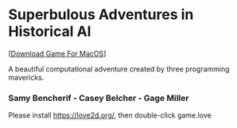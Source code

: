 # Superbulous Adventures in Historical AI

[[Download Game For MacOS](https://github.com/SamyBencherif/csc333-history-of-ai-hosted/releases/download/0.0.1/history-of-ai-macOS.zip)]

A beautiful computational adventure created by three programming mavericks.

### Samy Bencherif - Casey Belcher - Gage Miller

Please install https://love2d.org/, then double-click game.love
